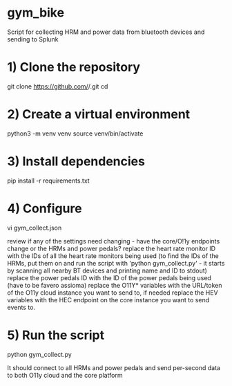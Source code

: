 # gym_bike
Script for collecting HRM and power data from bluetooth devices and sending to Splunk

# 1) Clone the repository
git clone https://github.com/<your-username>/<repo-name>.git
cd <repo-name>

# 2) Create a virtual environment
python3 -m venv venv
source venv/bin/activate

# 3) Install dependencies
pip install -r requirements.txt

# 4) Configure
vi gym_collect.json

review if any of the settings need changing - have the core/O!1y endpoints change or the HRMs and power pedals?
replace the heart rate monitor ID with the IDs of all the heart rate monitors being used
  (to find the IDs of the HRMs, put them on and run the script with 'python gym_collect.py'
     - it starts by scanning all nearby BT devices and printing name and ID to stdout)
replace the power pedals ID with the ID of the power pedals being used (have to be favero assioma)
replace the O11Y* variables with the URL/token of the O11y cloud instance you want to send to, if needed
replace the HEV variables with the HEC endpoint on the core instance you want to send events to.

# 5) Run the script
python gym_collect.py

It should connect to all HRMs and power pedals and send per-second data to both O11y cloud and the core platform
